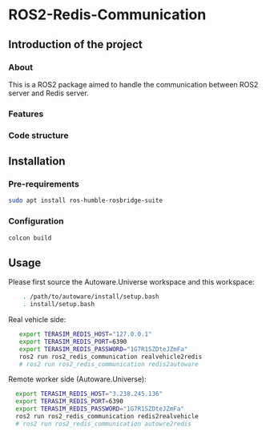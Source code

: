 # ROS2-Redis-Communication

## Introduction of the project

### About
This is a ROS2 package aimed to handle the communication between ROS2 server and Redis server.

### Features

### Code structure

## Installation

### Pre-requirements
```sh
sudo apt install ros-humble-rosbridge-suite
```

### Configuration
```sh
colcon build
```

## Usage

Please first source the Autoware.Universe workspace and this workspace:
```sh
    . /path/to/autoware/install/setup.bash
    . install/setup.bash
```
 Real vehicle side:
 ```sh
    export TERASIM_REDIS_HOST="127.0.0.1"
    export TERASIM_REDIS_PORT=6390
    export TERASIM_REDIS_PASSWORD="1G7R1SZDteJZmFa"
    ros2 run ros2_redis_communication realvehicle2redis
    # ros2 run ros2_redis_communication redis2autoware
 ```
 Remote worker side (Autoware.Universe):
  ```sh
    export TERASIM_REDIS_HOST="3.238.245.136"
    export TERASIM_REDIS_PORT=6390
    export TERASIM_REDIS_PASSWORD="1G7R1SZDteJZmFa"
    ros2 run ros2_redis_communication redis2realvehicle
    # ros2 run ros2_redis_communication autowre2redis
 ```
